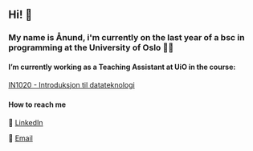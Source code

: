 ##  Hi! 👋


### My name is Ånund, i'm currently on the last year of a bsc in programming at the University of Oslo 👨‍💼

####  I’m currently working as a Teaching Assistant at UiO in the course:

[IN1020 - Introduksjon til datateknologi](https://www.uio.no/studier/emner/matnat/ifi/IN1020/)


### 


#### How to reach me

👤 [LinkedIn](https://www.linkedin.com/in/%C3%A5nund-kielland-jore-272a38266/)

📩 [Email](mailto:aanundj@ifi.uio.no)
